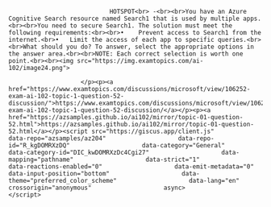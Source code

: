 <p class="card-text">
							
								HOTSPOT<br> -<br><br>You have an Azure Cognitive Search resource named Search1 that is used by multiple apps.<br><br>You need to secure Search1. The solution must meet the following requirements:<br><br>•	Prevent access to Search1 from the internet.<br>•	Limit the access of each app to specific queries.<br><br>What should you do? To answer, select the appropriate options in the answer area.<br><br>NOTE: Each correct selection is worth one point.<br><br><img src="https://img.examtopics.com/ai-102/image24.png">
							
						</p><p><a href="https://www.examtopics.com/discussions/microsoft/view/106252-exam-ai-102-topic-1-question-52-discussion/">https://www.examtopics.com/discussions/microsoft/view/106252-exam-ai-102-topic-1-question-52-discussion/</a></p><p><a href="https://azsamples.github.io/ai102/mirror/topic-01-question-52.html">https://azsamples.github.io/ai102/mirror/topic-01-question-52.html</a></p><script src="https://giscus.app/client.js"                    data-repo="azsamples/az204"                    data-repo-id="R_kgDOMRXzDQ"                    data-category="General"                    data-category-id="DIC_kwDOMRXzDc4Cgi27"                    data-mapping="pathname"                    data-strict="1"                    data-reactions-enabled="0"                    data-emit-metadata="0"                    data-input-position="bottom"                    data-theme="preferred_color_scheme"                    data-lang="en"                    crossorigin="anonymous"                    async>                    </script>